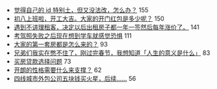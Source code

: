 - [觉得自己的 id 特别土，但又没法改，怎么办？](https://www.v2ex.com/t/754143) 155
- [初八上班啦，开工大吉。大家的开门红包是多少呢？](https://www.v2ex.com/t/754104) 150
- [遇到不讲理租客，决定以后出租房子都一年一签然后每年涨价了。](https://www.v2ex.com/t/754105) 141
- [考驾照失败之后现在想到学车就感觉恐惧](https://www.v2ex.com/t/754202) 111
- [大家的第一套房都是怎么来的？](https://www.v2ex.com/t/754222) 93
- [兄弟们我实在憋不住了，刚过完春节，我想知道「人生的意义是什么」](https://www.v2ex.com/t/754256) 83
- [买房贷款选择问题](https://www.v2ex.com/t/754197) 73
- [开朗的性格需要什么来支撑？](https://www.v2ex.com/t/754124) 62
- [四线城市外包公司五块钱买火星，后续……](https://www.v2ex.com/t/754210) 56